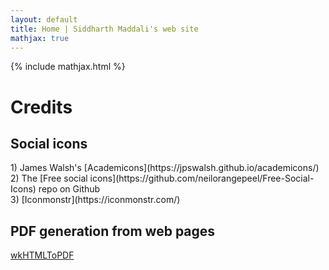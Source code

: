 ```yaml
---
layout: default
title: Home | Siddharth Maddali's web site
mathjax: true
---
```

{% include mathjax.html %}
<h1>Credits</h1>

<h2>Social icons</h2>
1) James Walsh's [Academicons](https://jpswalsh.github.io/academicons/)<br/>
2) The [Free social icons](https://github.com/neilorangepeel/Free-Social-Icons) repo on Github<br/>
3) [Iconmonstr](https://iconmonstr.com/)

<h2>PDF generation from web pages</h2>
<a href="https://wkhtmltopdf.org/">wkHTMLToPDF</a>


